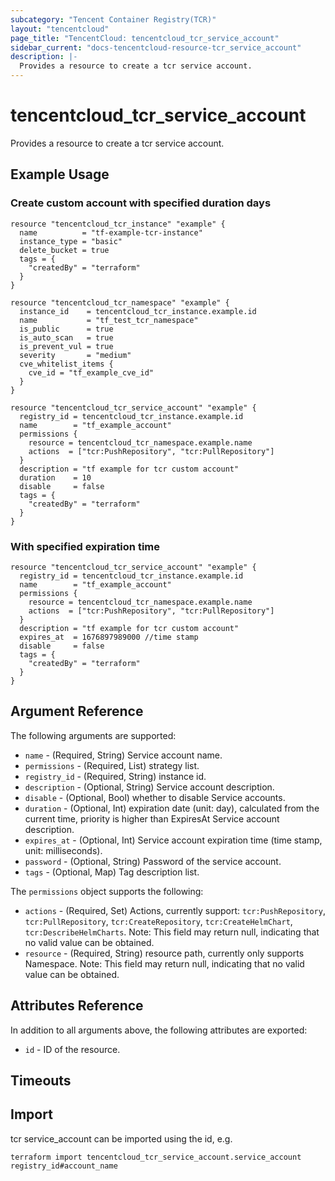 ```yaml
---
subcategory: "Tencent Container Registry(TCR)"
layout: "tencentcloud"
page_title: "TencentCloud: tencentcloud_tcr_service_account"
sidebar_current: "docs-tencentcloud-resource-tcr_service_account"
description: |-
  Provides a resource to create a tcr service account.
---
```


# tencentcloud_tcr_service_account

Provides a resource to create a tcr service account.

## Example Usage

### Create custom account with specified duration days

```hcl
resource "tencentcloud_tcr_instance" "example" {
  name          = "tf-example-tcr-instance"
  instance_type = "basic"
  delete_bucket = true
  tags = {
    "createdBy" = "terraform"
  }
}

resource "tencentcloud_tcr_namespace" "example" {
  instance_id    = tencentcloud_tcr_instance.example.id
  name           = "tf_test_tcr_namespace"
  is_public      = true
  is_auto_scan   = true
  is_prevent_vul = true
  severity       = "medium"
  cve_whitelist_items {
    cve_id = "tf_example_cve_id"
  }
}

resource "tencentcloud_tcr_service_account" "example" {
  registry_id = tencentcloud_tcr_instance.example.id
  name        = "tf_example_account"
  permissions {
    resource = tencentcloud_tcr_namespace.example.name
    actions  = ["tcr:PushRepository", "tcr:PullRepository"]
  }
  description = "tf example for tcr custom account"
  duration    = 10
  disable     = false
  tags = {
    "createdBy" = "terraform"
  }
}
```

### With specified expiration time

```hcl
resource "tencentcloud_tcr_service_account" "example" {
  registry_id = tencentcloud_tcr_instance.example.id
  name        = "tf_example_account"
  permissions {
    resource = tencentcloud_tcr_namespace.example.name
    actions  = ["tcr:PushRepository", "tcr:PullRepository"]
  }
  description = "tf example for tcr custom account"
  expires_at  = 1676897989000 //time stamp
  disable     = false
  tags = {
    "createdBy" = "terraform"
  }
}
```

## Argument Reference

The following arguments are supported:

* `name` - (Required, String) Service account name.
* `permissions` - (Required, List) strategy list.
* `registry_id` - (Required, String) instance id.
* `description` - (Optional, String) Service account description.
* `disable` - (Optional, Bool) whether to disable Service accounts.
* `duration` - (Optional, Int) expiration date (unit: day), calculated from the current time, priority is higher than ExpiresAt Service account description.
* `expires_at` - (Optional, Int) Service account expiration time (time stamp, unit: milliseconds).
* `password` - (Optional, String) Password of the service account.
* `tags` - (Optional, Map) Tag description list.

The `permissions` object supports the following:

* `actions` - (Required, Set) Actions, currently support: `tcr:PushRepository`, `tcr:PullRepository`, `tcr:CreateRepository`, `tcr:CreateHelmChart`, `tcr:DescribeHelmCharts`. Note: This field may return null, indicating that no valid value can be obtained.
* `resource` - (Required, String) resource path, currently only supports Namespace. Note: This field may return null, indicating that no valid value can be obtained.

## Attributes Reference

In addition to all arguments above, the following attributes are exported:

* `id` - ID of the resource.



## Timeouts

<no value>


## Import

tcr service_account can be imported using the id, e.g.

```
terraform import tencentcloud_tcr_service_account.service_account registry_id#account_name
```

